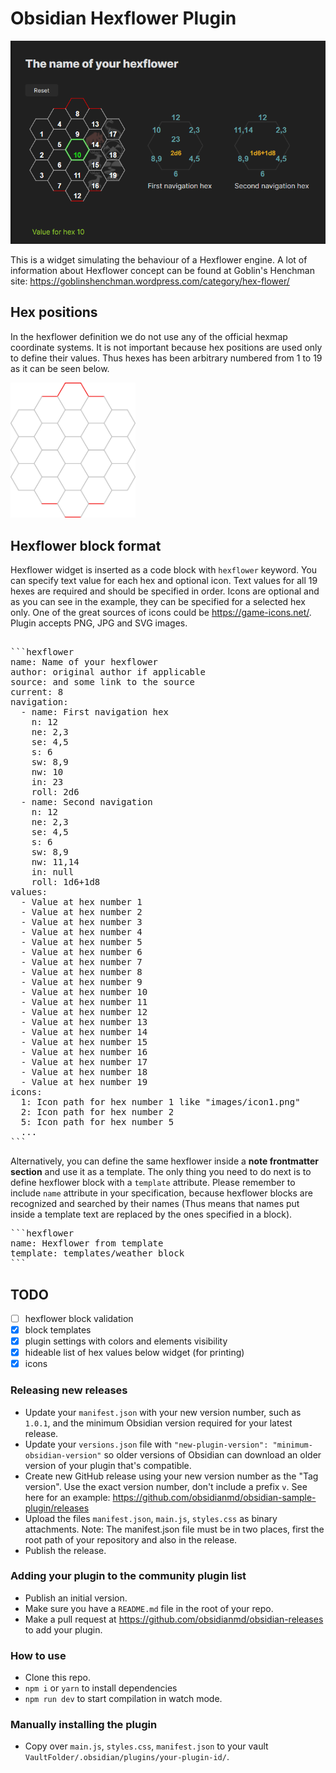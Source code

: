 # Obsidian Hexflower Plugin

![Screenshot](src/assets/screenshot.png)

This is a widget simulating the behaviour of a Hexflower engine. A lot of information about Hexflower concept can be found at Goblin's Henchman site: <https://goblinshenchman.wordpress.com/category/hex-flower/>

## Hex positions

In the hexflower definition we do not use any of the official hexmap coordinate systems. It is not important because hex positions are used only to define their values. Thus hexes has been arbitrary numbered from 1 to 19 as it can be seen below.

<img src="src/assets/hf.svg" width="200" alt="hex numbers"/>

## Hexflower block format

Hexflower widget is inserted as a code block with `hexflower` keyword. You can specify text value for each hex and optional icon.
Text values for all 19 hexes are required and should be specified in order.
Icons are optional and as you can see in the example, they can be specified for a selected hex only. One of the great sources of icons could be <https://game-icons.net/>. Plugin accepts PNG, JPG and SVG images.

<pre>

```hexflower
name: Name of your hexflower
author: original author if applicable
source: and some link to the source
current: 8
navigation:
  - name: First navigation hex
    n: 12
    ne: 2,3
    se: 4,5
    s: 6
    sw: 8,9
    nw: 10
    in: 23
    roll: 2d6
  - name: Second navigation
    n: 12
    ne: 2,3
    se: 4,5
    s: 6
    sw: 8,9
    nw: 11,14
    in: null
    roll: 1d6+1d8
values:
  - Value at hex number 1
  - Value at hex number 2
  - Value at hex number 3
  - Value at hex number 4
  - Value at hex number 5
  - Value at hex number 6
  - Value at hex number 7
  - Value at hex number 8
  - Value at hex number 9
  - Value at hex number 10
  - Value at hex number 11
  - Value at hex number 12
  - Value at hex number 13
  - Value at hex number 14
  - Value at hex number 15
  - Value at hex number 16
  - Value at hex number 17
  - Value at hex number 18
  - Value at hex number 19
icons:
  1: Icon path for hex number 1 like "images/icon1.png"
  2: Icon path for hex number 2
  5: Icon path for hex number 5
  ...
```
</pre>

Alternatively, you can define the same hexflower inside a **note frontmatter section** and use it as a template. The only thing you need to do next is to define hexflower block with a `template` attribute. Please remember to include `name` attribute in your specification, because hexflower blocks are recognized and searched by their names (Thus means that names put inside a template text are replaced by the ones specified in a block).

<pre>
```hexflower
name: Hexflower from template
template: templates/weather block
```
</pre>

## TODO

- [ ] hexflower block validation
- [x] block templates
- [x] plugin settings with colors and elements visibility
- [x] hideable list of hex values below widget (for printing)
- [x] icons

### Releasing new releases

- Update your `manifest.json` with your new version number, such as `1.0.1`, and the minimum Obsidian version required for your latest release.
- Update your `versions.json` file with `"new-plugin-version": "minimum-obsidian-version"` so older versions of Obsidian can download an older version of your plugin that's compatible.
- Create new GitHub release using your new version number as the "Tag version". Use the exact version number, don't include a prefix `v`. See here for an example: <https://github.com/obsidianmd/obsidian-sample-plugin/releases>
- Upload the files `manifest.json`, `main.js`, `styles.css` as binary attachments. Note: The manifest.json file must be in two places, first the root path of your repository and also in the release.
- Publish the release.

### Adding your plugin to the community plugin list

- Publish an initial version.
- Make sure you have a `README.md` file in the root of your repo.
- Make a pull request at <https://github.com/obsidianmd/obsidian-releases> to add your plugin.

### How to use

- Clone this repo.
- `npm i` or `yarn` to install dependencies
- `npm run dev` to start compilation in watch mode.

### Manually installing the plugin

- Copy over `main.js`, `styles.css`, `manifest.json` to your vault `VaultFolder/.obsidian/plugins/your-plugin-id/`.
